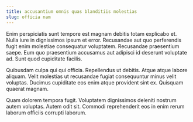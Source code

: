 ```yaml
---
title: accusantium omnis quas blanditiis molestias
slug: officia nam
---
```


Enim perspiciatis sunt tempore est magnam debitis totam explicabo et. Nulla iure in dignissimos ipsum et error. Recusandae aut quo perferendis fugit enim molestiae consequatur voluptatem. Recusandae praesentium saepe. Eum quo praesentium accusamus aut adipisci id deserunt voluptate ad. Sunt quod cupiditate facilis.

Quibusdam culpa qui qui officia. Repellendus ut debitis. Atque atque labore aliquam. Velit molestias ut recusandae fugiat consequuntur minus velit voluptas. Ducimus cupiditate eos enim atque provident sint ex. Quisquam quaerat magnam.

Quam dolorem tempora fugit. Voluptatem dignissimos deleniti nostrum autem voluptas. Autem odit sit. Commodi reprehenderit eos in enim rerum laborum officiis corrupti laborum.
